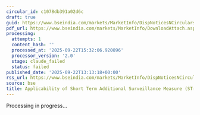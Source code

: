 ```yaml
---
circular_id: c1078db391a02d6c
draft: true
guid: https://www.bseindia.com/markets/MarketInfo/DispNoticesNCirculars.aspx?Noticeid={2EDB185C-8C23-42DB-8517-03F6C2B137FF}&noticeno=20250922-28&dt=09/22/2025&icount=28&totcount=56&flag=0
pdf_url: https://www.bseindia.com/markets/MarketInfo/DownloadAttach.aspx?id=20250922-28&attachedId=0d27c3c1-53d9-45f5-ae9e-7348e8af6c23
processing:
  attempts: 1
  content_hash: ''
  processed_at: '2025-09-22T15:32:06.920896'
  processor_version: '2.0'
  stage: claude_failed
  status: failed
published_date: '2025-09-22T13:13:18+00:00'
rss_url: https://www.bseindia.com/markets/MarketInfo/DispNoticesNCirculars.aspx?Noticeid={2EDB185C-8C23-42DB-8517-03F6C2B137FF}&noticeno=20250922-28&dt=09/22/2025&icount=28&totcount=56&flag=0
source: bse
title: Applicability of Short Term Additional Surveillance Measure (ST-ASM)
---
```


Processing in progress...